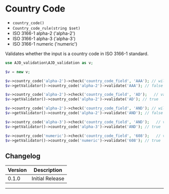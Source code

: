 # Country Code

- `country_code()`
- `Country_code_rule(string $set)`
- ISO 3166-1 alpha-2 ('alpha-2')
- ISO 3166-1 alpha-3 ('alpha-3')
- ISO 3166-1 numeric ('numeric')

Validates whether the input is a country code in ISO 3166-1 standard.

```php
use AJD_validation\AJD_validation as v;

$v = new v;

$v->country_code('alpha-2')->check('country_code_field', 'AAA'); // will put error in error bag
$v->getValidator()->country_code('alpha-2')->validate('AAA'); // false

$v->country_code('alpha-2')->check('country_code_field', 'AD');   // validation passes
$v->getValidator()->country_code('alpha-2')->validate('AD'); // true

$v->country_code('alpha-2')->check('country_code_field', 'AND'); // will put error in 
$v->getValidator()->country_code('alpha-2')->validate('AND'); // false

$v->country_code('alpha-3')->check('country_code_field', 'AND');   // validation passes
$v->getValidator()->country_code('alpha-3')->validate('AND'); // true

$v->country_code('numeric')->check('country_code_field', '608');   // validation passes
$v->getValidator()->country_code('numeric')->validate('608'); // true

```

## Changelog

Version | Description
--------|-------------
  0.1.0 | Initial Release

***
